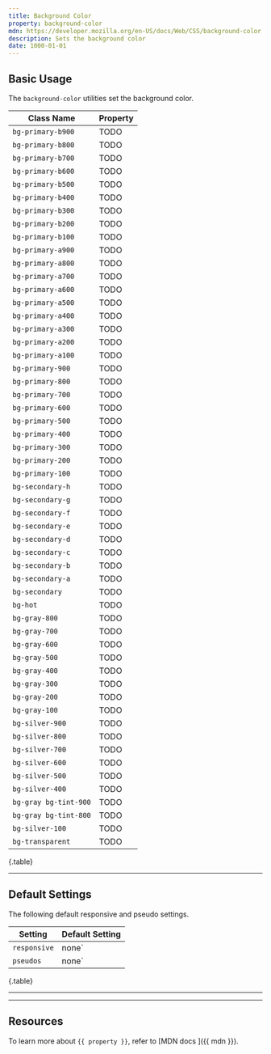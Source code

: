 ```yaml
---
title: Background Color
property: background-color
mdn: https://developer.mozilla.org/en-US/docs/Web/CSS/background-color
description: Sets the background color
date: 1000-01-01
---
```


## Basic Usage

The `background-color` utilities set the background color.

| Class Name        | Property |
| ----------------- | -------- |
| `bg-primary-b900` | TODO     |
| `bg-primary-b800` | TODO     |
| `bg-primary-b700` | TODO     |
| `bg-primary-b600` | TODO     |
| `bg-primary-b500` | TODO     |
| `bg-primary-b400` | TODO     |
| `bg-primary-b300` | TODO     |
| `bg-primary-b200` | TODO     |
| `bg-primary-b100` | TODO     |
| `bg-primary-a900` | TODO     |
| `bg-primary-a800` | TODO     |
| `bg-primary-a700` | TODO     |
| `bg-primary-a600` | TODO     |
| `bg-primary-a500` | TODO     |
| `bg-primary-a400` | TODO     |
| `bg-primary-a300` | TODO     |
| `bg-primary-a200` | TODO     |
| `bg-primary-a100` | TODO     |
| `bg-primary-900`  | TODO     |
| `bg-primary-800`  | TODO     |
| `bg-primary-700`  | TODO     |
| `bg-primary-600`  | TODO     |
| `bg-primary-500`  | TODO     |
| `bg-primary-400`  | TODO     |
| `bg-primary-300`  | TODO     |
| `bg-primary-200`  | TODO     |
| `bg-primary-100`  | TODO     |
| `bg-secondary-h`  | TODO     |
| `bg-secondary-g`  | TODO     |
| `bg-secondary-f`  | TODO     |
| `bg-secondary-e`  | TODO     |
| `bg-secondary-d`  | TODO     |
| `bg-secondary-c`  | TODO     |
| `bg-secondary-b`  | TODO     |
| `bg-secondary-a`  | TODO     |
| `bg-secondary`    | TODO     |
| `bg-hot`          | TODO     |
| `bg-gray-800`     | TODO     |
| `bg-gray-700`     | TODO     |
| `bg-gray-600`     | TODO     |
| `bg-gray-500`     | TODO     |
| `bg-gray-400`     | TODO     |
| `bg-gray-300`     | TODO     |
| `bg-gray-200`     | TODO     |
| `bg-gray-100`     | TODO     |
| `bg-silver-900`   | TODO     |
| `bg-silver-800`   | TODO     |
| `bg-silver-700`   | TODO     |
| `bg-silver-600`   | TODO     |
| `bg-silver-500`   | TODO     |
| `bg-silver-400`   | TODO     |
| `bg-gray bg-tint-900`   | TODO     |
| `bg-gray bg-tint-800`   | TODO     |
| `bg-silver-100`   | TODO     |
| `bg-transparent`  | TODO     |

{.table}

---

## Default Settings

The following default responsive and pseudo settings.

| Setting      | Default Setting |
| ------------ | --------------- |
| `responsive` | none`           |
| `pseudos`    | none`           |

{.table}

---

---

## Resources

To learn more about `{{ property }}`, refer to [MDN docs <i class="far fa-external-link ml-6"></i>]({{ mdn }}).
